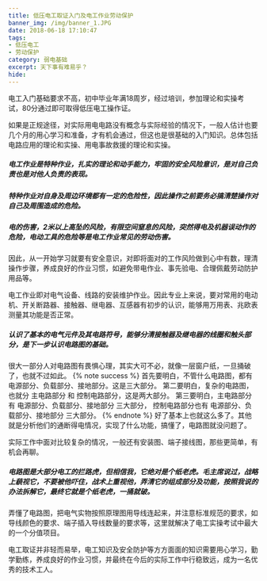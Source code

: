 ```yaml
---
title: 低压电工取证入门及电工作业劳动保护
banner_img: /img/banner_1.JPG
date: 2018-06-18 17:10:47
tags: 
- 低压电工 
- 劳动保护 
category: 弱电基础
excerpt: 天下事有难易乎？
hide:
---
```


电工入门基础要求不高，初中毕业年满18周岁，经过培训，参加理论和实操考试，80分通过即可取得低压电工操作证。

如果是正规途径，对实际用电电路没有概念与实际经验的情况下，一般人估计也要几个月的用心学习和准备，才有机会通过，但这也是很基础的入门知识。总体包括电路应用的理论和实操、用电事故救援的理论和实操。

##### 电工作业是特种作业，扎实的理论和动手能力，牢固的安全风险意识，是对自己负责也是对他人负责的表现。

##### 特种作业对自身及周边环境都有一定的危险性，因此操作之前要务必搞清楚操作对自己及周围造成的危险。

##### 电的伤害，2米以上高坠的风险，有限空间窒息的风险，突然得电及机器误动作的危险，电动工具的危险等是电工作业常见的劳动伤害。

因此，从一开始学习就要有安全意识，对即将面对的工作风险做到心中有数，理清操作步骤，养成良好的作业习惯，如避免带电作业、事先验电、合理佩戴劳动防护用品等。

电工作业即对电气设备、线路的安装维护作业。因此专业上来说，要对常用的电动机、开关断路器、接触器、继电器、互感器有初步的认识，能够用万用表、兆欧表测量其功能是否正常。

##### 认识了基本的电气元件及其电路符号，能够分清接触器及继电器的线圈和触头部分，是下一步认识电路图的基础。

很大一部分人对电路图有畏惧心理，其实大可不必，就像一层窗户纸，一旦捅破了，也就不过如此。
{% note success %}
首先要明白，不管什么电路图，都有 电源部分、负载部分、接地部分。这是三大部分。
第二要明白，复杂的电路图，也就分 主电路部分 和 控制电路部分，这是两大部分。
第三要明白，主电路部分有 电源部分、负载部分、接地部分 三大部分，
            控制电路部分也有 电源部分、负载部分、接地部分 三大部分。
{% endnote %}
好了基本上也就这么多了。其他就是分析他们的通断得电情况，实现了什么功能，搞懂了，电路图就没问题了。

实际工作中面对比较复杂的情况，一般还有安装图、端子接线图，那些更简单，有机会再聊。

##### 电路图是大部分电工的拦路虎，但相信我，它绝对是个纸老虎。毛主席说过，战略上藐视它，不要被他吓住，战术上重视他，弄清它的组成部分及功能，按照我说的办法拆解它，最终它就是个纸老虎，一捅就破。
弄懂了电路图，把电气实物按照原理图用导线连起来，并注意标准规范的要求，如导线颜色的要求、端子插入导线数量的要求等，这里就解决了电工实操考试中最大的一个分值项目。

电工取证并非轻而易举，电工知识及安全防护等方方面面的知识需要用心学习，勤学勤练，养成良好的作业习惯，并最终在今后的实际工作中行稳致远，成为一名优秀的技术工人。
